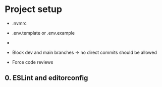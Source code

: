 # Project setup

- .nvmrc
- .env.template or .env.example
- 

- Block dev and main branches -> no direct commits should be allowed
- Force code reviews

## 0. ESLint and editorconfig
